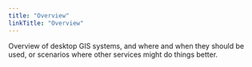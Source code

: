 ```yaml
---
title: "Overview"
linkTitle: "Overview"
---
```


Overview of desktop GIS systems, and where and when they should be used, or scenarios where other services might do things better.
